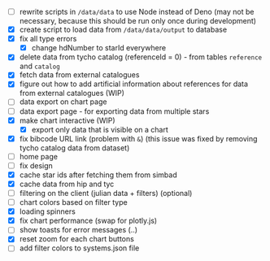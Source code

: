 - [ ] rewrite scripts in `/data/data` to use Node instead of Deno 
  (may not be necessary, because this should be run only once during development)
- [x] create script to load data from `/data/data/output` to database
- [x] fix all type errors 
  - [x] change hdNumber to starId everywhere
- [x] delete data from tycho catalog (referenceId = 0) - from tables `reference` and `catalog`
- [x] fetch data from external catalogues
- [x] figure out how to add artificial information about references for data from external catalogues (WIP)
- [ ] data export on chart page
- [ ] data export page - for exporting data from multiple stars
- [x] make chart interactive (WIP)
  - [x] export only data that is visible on a chart
- [x] fix bibcode URL link (problem with `&`) (this issue was fixed by removing tycho catalog data from dataset)
- [ ] home page 
- [ ] fix design
- [x] cache star ids after fetching them from simbad
- [x] cache data from hip and tyc
- [ ] filtering on the client (julian data + filters) (optional)
- [ ] chart colors based on filter type
- [x] loading spinners
- [x] fix chart performance (swap for plotly.js)
- [ ] show toasts for error messages (..)
- [x] reset zoom for each chart buttons
- [ ] add filter colors to systems.json file